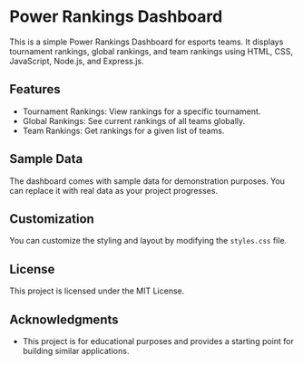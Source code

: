 # Power Rankings Dashboard

This is a simple Power Rankings Dashboard for esports teams. It displays tournament rankings, global rankings, and team rankings using HTML, CSS, JavaScript, Node.js, and Express.js.

## Features

- Tournament Rankings: View rankings for a specific tournament.
- Global Rankings: See current rankings of all teams globally.
- Team Rankings: Get rankings for a given list of teams.

## Sample Data

The dashboard comes with sample data for demonstration purposes. You can replace it with real data as your project progresses.

## Customization

You can customize the styling and layout by modifying the `styles.css` file.

## License

This project is licensed under the MIT License.

## Acknowledgments

- This project is for educational purposes and provides a starting point for building similar applications.

